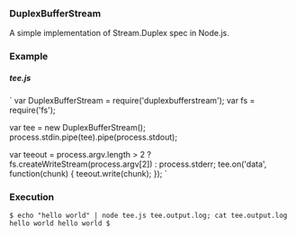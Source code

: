 ### DuplexBufferStream

A simple implementation of Stream.Duplex spec in Node.js.

### Example

##### tee.js

`
var DuplexBufferStream = require('duplexbufferstream');
var fs = require('fs');

var tee = new DuplexBufferStream();
process.stdin.pipe(tee).pipe(process.stdout);

var teeout = process.argv.length > 2 ? fs.createWriteStream(process.argv[2]) : process.stderr;
tee.on('data', function(chunk) {
    teeout.write(chunk);
});
`

### Execution

`
$ echo "hello world" | node tee.js tee.output.log; cat tee.output.log
hello world
hello world
$
`
